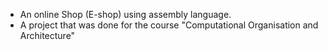 - An online Shop (E-shop) using assembly language. 
- A project that was done for the course "Computational Organisation and Architecture"
